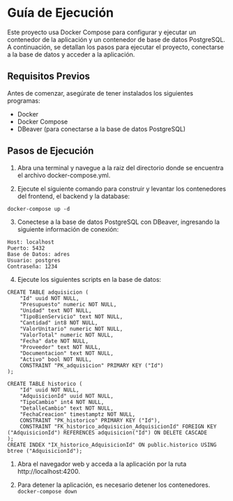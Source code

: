 # Guía de Ejecución
Este proyecto usa Docker Compose para configurar y ejecutar un contenedor de la aplicación y un contenedor de base de datos PostgreSQL. A continuación, se detallan los pasos para ejecutar el proyecto, conectarse a la base de datos y acceder a la aplicación.

## Requisitos Previos
Antes de comenzar, asegúrate de tener instalados los siguientes programas:

- Docker
- Docker Compose
-  DBeaver (para conectarse a la base de datos PostgreSQL)

## Pasos de Ejecución

1. Abra una terminal y navegue a la raiz del directorio donde se encuentra el archivo docker-compose.yml.

2. Ejecute el siguiente comando para construir y levantar los contenedores del frontend, el backend y la database:

```docker-compose up -d ```

3. Conectese a la base de datos PostgreSQL con DBeaver, ingresando la siguiente información de conexión:

```
Host: localhost
Puerto: 5432
Base de Datos: adres
Usuario: postgres
Contraseña: 1234
```

4. Ejecute los siguientes scripts en la base de datos:
```
CREATE TABLE adquisicion (
	"Id" uuid NOT NULL,
	"Presupuesto" numeric NOT NULL,
	"Unidad" text NOT NULL,
	"TipoBienServicio" text NOT NULL,
	"Cantidad" int8 NOT NULL,
	"ValorUnitario" numeric NOT NULL,
	"ValorTotal" numeric NOT NULL,
	"Fecha" date NOT NULL,
	"Proveedor" text NOT NULL,
	"Documentacion" text NOT NULL,
	"Activo" bool NOT NULL,
	CONSTRAINT "PK_adquisicion" PRIMARY KEY ("Id")
);

CREATE TABLE historico (
	"Id" uuid NOT NULL,
	"AdquisicionId" uuid NOT NULL,
	"TipoCambio" int4 NOT NULL,
	"DetalleCambio" text NOT NULL,
	"FechaCreacion" timestamptz NOT NULL,
	CONSTRAINT "PK_historico" PRIMARY KEY ("Id"),
	CONSTRAINT "FK_historico_adquisicion_AdquisicionId" FOREIGN KEY ("AdquisicionId") REFERENCES adquisicion("Id") ON DELETE CASCADE
);
CREATE INDEX "IX_historico_AdquisicionId" ON public.historico USING btree ("AdquisicionId");
```

1. Abra el navegador web y acceda a la aplicación por la ruta http://localhost:4200.

2. Para detener la aplicación, es necesario detener los contenedores.
```docker-compose down```